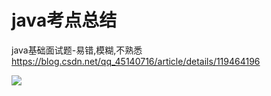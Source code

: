 # java考点总结



java基础面试题-易错,模糊,不熟悉
https://blog.csdn.net/qq_45140716/article/details/119464196




![](https://img-blog.csdnimg.cn/3de22467f2bf4200a18d6157c1eb2a58.png?x-oss-process=image/watermark,type_ZmFuZ3poZW5naGVpdGk,shadow_10,text_aHR0cHM6Ly9ibG9nLmNzZG4ubmV0L3FxXzQ1MTQwNzE2,size_16,color_FFFFFF,t_70)





































